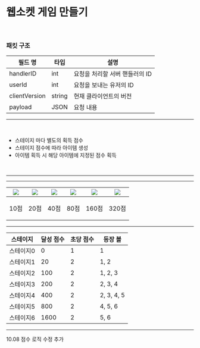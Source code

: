 # 웹소켓 게임 만들기
<br>

### 패킷 구조

| 필드 명 | 타입 | 설명 |
|---|---|---|
| handlerID | int | 요청을 처리할 서버 핸들러의 ID |
| userId | int | 요청을 보내는 유저의 ID
| clientVersion | string | 현재 클라이언트의 버전 |
| payload | JSON | 요청 내용  |


---
<br>

+ 스테이지 마다 별도의 획득 점수
+ 스테이지 점수에 따라 아이템 생성
+ 아이템 획득 시 해당 아이템에 지정된 점수 획득

<br>

---

---
| ![](https://velog.velcdn.com/images/twr9680/post/b75a5c73-b542-4450-b5f5-ba36ce80bee6/image.png) |![](https://velog.velcdn.com/images/twr9680/post/d9dd5fee-3e0a-495d-a94a-05b48d0f9efc/image.png)|![](https://velog.velcdn.com/images/twr9680/post/7665f9f8-2561-47cf-8325-afc34cff8599/image.png)|![](https://velog.velcdn.com/images/twr9680/post/9d4a53db-3cd6-4c93-9283-c9b5c83842ae/image.png)|![](https://velog.velcdn.com/images/twr9680/post/2ca60933-3b3b-4e2e-bc4d-0b6871d1f41a/image.png)|![](https://velog.velcdn.com/images/twr9680/post/d875a84b-b57d-440b-9630-083c837412ff/image.png)|
|---|---|---|---|---|---|
| <p align= "center">10점| <p align= "center">20점| <p align= "center">40점| <p align= "center">80점| <p align= "center">160점| <p align= "center">320점|
---
  
  |스테이지|달성 점수|초당 점수|등장 볼|
  |---|---|---|---|
  |스테이지0|0|1|1|1|
  |스테이지1|20|2|1, 2|
  |스테이지2|100|2|1, 2, 3|
  |스테이지3|200|2|2, 3, 4|
  |스테이지4|400|2|2, 3, 4, 5|
  |스테이지5|800|2|4, 5, 6|
  |스테이지6|1600|2|5, 6|
  
  

---

10.08 점수 로직 수정 추가